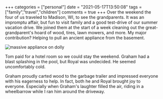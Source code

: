 +++
categories = ["personal"]
date = "2021-05-17T13:50:08"
tags = ["family","travel","children"]
comments = true
+++
Over the weekend the four of us traveled to Madison, WI, to see the grandparents. It was an impromptu affair, but fun to visit family and a good test-drive of our summer vacation drive. We joined them at the start of a week cleaning out the great-grandparent's hoard of wood, tires, lawn mowers, and more. My major contribution? Helping to pull an ancient appliance from the basement.

![massive appliance on dolly](https://bn02pap001files.storage.live.com/y4md3AEeiRiisyYj5qbzGKSgUqkri2EqOeUW410gJQAqHLwuFKmMvRRsEbWXMXg0LYWiBq-K4VYt5QVwr7dwM4fsYI8776zkrQfrXKXhq4z3jC32w8Dh2Whk1vpqGvbrrKSv2ur7PATxmNzWEHfagqJO1hY2OSKfUKYrvChipuwiAlQOXgWR61hxXFpVOPWWP3k?width=768&height=1024&cropmode=none)

Tom paid for a hotel room so we could stay the weekend. Graham had a blast splashing in the pool, but Royal was undecided. He seemed uncomfortably cold.

Graham proudly carted wood to the garbage trailer and impressed everyone with his eagerness to help. In fact, both he and Royal brought joy to everyone. Especially when Graham's laughter filled the air, riding in a wheelbarrow while I ran him around the driveway.
      